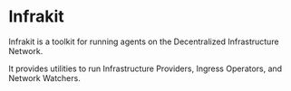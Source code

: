 # Infrakit

Infrakit is a toolkit for running agents on the Decentralized Infrastructure Network.

It provides utilities to run Infrastructure Providers, Ingress Operators, and Network Watchers.
